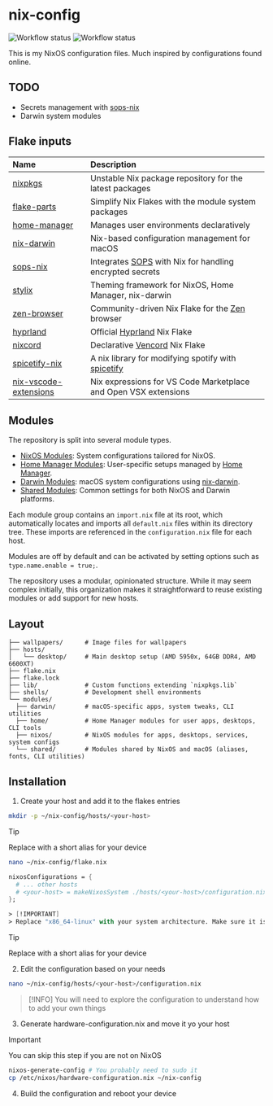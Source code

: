 # nix-config

![Workflow status](https://github.com/wiizzl/nix-config/actions/workflows/flake-check.yml/badge.svg)
![Workflow status](https://github.com/wiizzl/nix-config/actions/workflows/flake-updater.yml/badge.svg)

This is my NixOS configuration files. Much inspired by configurations found online.

## TODO

- Secrets management with [sops-nix](https://github.com/Mic92/sops-nix)
- Darwin system modules

## Flake inputs

| Name                                                                             | Description                                                                        |
| :------------------------------------------------------------------------------- | :--------------------------------------------------------------------------------- |
| [nixpkgs](https://github.com/NixOS/nixpkgs/tree/nixos-unstable)                  | Unstable Nix package repository for the latest packages                            |
| [flake-parts](https://github.com/hercules-ci/flake-parts)                        | Simplify Nix Flakes with the module system packages                                |
| [home-manager](https://github.com/nix-community/home-manager/tree/release-25.05) | Manages user environments declaratively                                            |
| [nix-darwin](https://github.com/LnL7/nix-darwin)                                 | Nix-based configuration management for macOS                                       |
| [sops-nix](https://github.com/Mic92/sops-nix)                                    | Integrates [SOPS](https://getsops.io) with Nix for handling encrypted secrets      |
| [stylix](https://github.com/nix-community/stylix)                                | Theming framework for NixOS, Home Manager, nix-darwin                              |
| [zen-browser](https://github.com/0xc000022070/zen-browser-flake)                 | Community-driven Nix Flake for the [Zen](https://zen-browser.app) browser          |
| [hyprland](https://github.com/hyprwm/Hyprland)                                   | Official [Hyprland](https://hypr.land/) Nix Flake                                  |
| [nixcord](https://github.com/KaylorBen/nixcord)                                  | Declarative [Vencord](https://vencord.dev/) Nix Flake                              |
| [spicetify-nix](https://github.com/Gerg-L/spicetify-nix)                         | A nix library for modifying spotify with [spicetify](https://github.com/spicetify) |
| [nix-vscode-extensions](https://github.com/nix-community/nix-vscode-extensions)  | Nix expressions for VS Code Marketplace and Open VSX extensions                    |

## Modules

The repository is split into several module types.

- [NixOS Modules](https://github.com/wiizzl/nix-config/tree/main/modules/nixos): System configurations tailored for NixOS.
- [Home Manager Modules](https://github.com/wiizzl/nix-config/tree/main/modules/home): User-specific setups managed by [Home Manager](https://github.com/nix-community/home-manager).
- [Darwin Modules](https://github.com/wiizzl/nix-config/tree/main/modules/darwin): macOS system configurations using [nix-darwin](https://github.com/nix-darwin/nix-darwin).
- [Shared Modules](https://github.com/wiizzl/nix-config/tree/main/modules/shared): Common settings for both NixOS and Darwin platforms.

Each module group contains an `import.nix` file at its root, which automatically locates and imports all `default.nix` files within its directory tree. These imports are referenced in the `configuration.nix` file for each host.

Modules are off by default and can be activated by setting options such as `type.name.enable = true;`.

The repository uses a modular, opinionated structure. While it may seem complex initially, this organization makes it straightforward to reuse existing modules or add support for new hosts.

## Layout

```
├── wallpapers/      # Image files for wallpapers
├── hosts/
│   └── desktop/     # Main desktop setup (AMD 5950x, 64GB DDR4, AMD 6600XT)
├── flake.nix
├── flake.lock
├── lib/             # Custom functions extending `nixpkgs.lib`
├── shells/          # Development shell environments
└── modules/
  ├── darwin/        # macOS-specific apps, system tweaks, CLI utilities
  ├── home/          # Home Manager modules for user apps, desktops, CLI tools
  ├── nixos/         # NixOS modules for apps, desktops, services, system configs
  └── shared/        # Modules shared by NixOS and macOS (aliases, fonts, CLI utilities)
```

## Installation

1. Create your host and add it to the flakes entries

```sh
mkdir -p ~/nix-config/hosts/<your-host>
```

> [!TIP]
> Replace <your-host> with a short alias for your device

```sh
nano ~/nix-config/flake.nix
```

```nix
nixosConfigurations = {
  # ... other hosts
  # <your-host> = makeNixosSystem ./hosts/<your-host>/configuration.nix "x86_64-linux";
};

> [!IMPORTANT]
> Replace "x86_64-linux" with your system architecture. Make sure it is supported first !
```

> [!TIP]
> Replace <your-host> with a short alias for your device

2. Edit the configuration based on your needs

```sh
nano ~/nix-config/hosts/<your-host>/configuration.nix
```

> [!INFO]
> You will need to explore the configuration to understand how to add your own things

3. Generate hardware-configuration.nix and move it yo your host

> [!IMPORTANT]
> You can skip this step if you are not on NixOS

```sh
nixos-generate-config # You probably need to sudo it
cp /etc/nixos/hardware-configuration.nix ~/nix-config
```

4. Build the configuration and reboot your device
